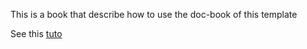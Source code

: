 This is a book that describe how to use the doc-book of this template

See this [tuto](https://rust-lang.github.io/rustup/index.html)

